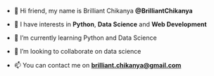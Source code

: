 - 👋 Hi friend, my name is Brilliant Chikanya **@BrilliantChikanya**

- 👀 I have interests in **Python**, **Data Science** and **Web Development**

- 🌱 I’m currently learning Python and Data Science

- 💞️ I’m looking to collaborate on data science

- 📫 You can contact me on **brilliant.chikanya@gmail.com** 

<!---
BrilliantChikanya/BrilliantChikanya is a ✨ special ✨ repository because its `README.md` (this file) appears on your GitHub profile.
You can click the Preview link to take a look at your changes.
--->
